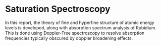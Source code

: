 # Saturation Spectroscopy

In this report, the theory of fine and hyperfine structure of atomic energy levels
is developed, along with absorption spectrum analysis of Rubidium.
This is done using Doppler-Free spectroscopy to resolve absorption 
frequencies typically obscured by doppler broadening effects.

